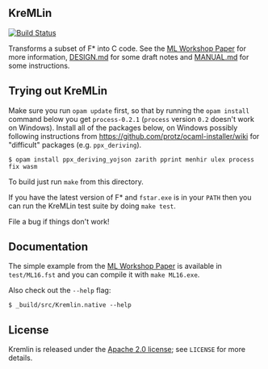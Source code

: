 KreMLin
-------

[![Build Status](https://travis-ci.org/FStarLang/kremlin.svg?branch=master)](https://travis-ci.org/FStarLang/kremlin)

Transforms a subset of F* into C code. See the [ML Workshop Paper] for
more information, [DESIGN.md](DESIGN.md) for some draft notes and
[MANUAL.md](MANUAL.md) for some instructions.

[ML Workshop Paper]: https://jonathan.protzenko.fr/papers/ml16.pdf

## Trying out KreMLin

Make sure you run `opam update` first, so that by running the `opam install`
command below you get `process-0.2.1` (`process` version `0.2` doesn't work on
Windows). Install all of the packages below, on Windows possibly following
instructions from https://github.com/protz/ocaml-installer/wiki for "difficult"
packages (e.g. `ppx_deriving`).

`$ opam install ppx_deriving_yojson zarith pprint menhir ulex process fix wasm`

To build just run `make` from this directory.

If you have the latest version of F* and `fstar.exe` is in your `PATH` then you
can run the KreMLin test suite by doing `make test`.

File a bug if things don't work!

## Documentation

The simple example from the [ML Workshop Paper] is available in
`test/ML16.fst` and you can compile it with `make ML16.exe`.

Also check out the `--help` flag:
```
$ _build/src/Kremlin.native --help
```

## License

Kremlin is released under the [Apache 2.0 license]; see `LICENSE` for more details.

[Apache 2.0 license]: https://www.apache.org/licenses/LICENSE-2.0

